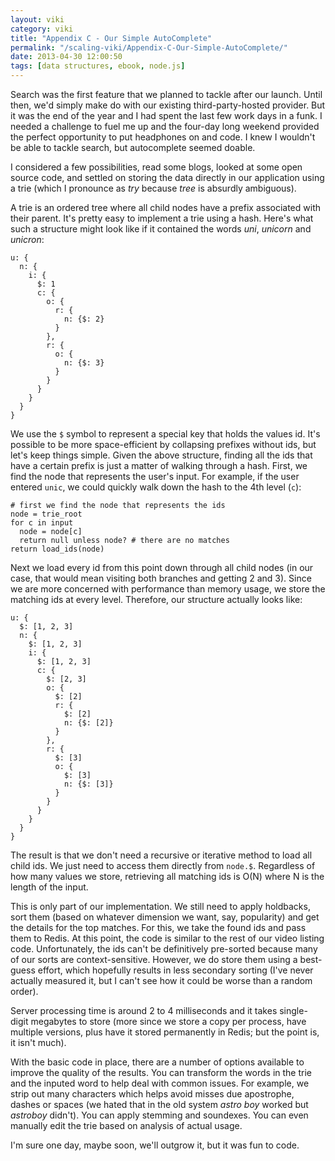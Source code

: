 ```yaml
---
layout: viki
category: viki
title: "Appendix C - Our Simple AutoComplete"
permalink: "/scaling-viki/Appendix-C-Our-Simple-AutoComplete/"
date: 2013-04-30 12:00:50
tags: [data structures, ebook, node.js]
---
```


Search was the first feature that we planned to tackle after our launch. Until then, we'd simply make do with our existing third-party-hosted provider. But it was the end of the year and I had spent the last few work days in a funk. I needed a challenge to fuel me up and the four-day long weekend provided the perfect opportunity to put headphones on and code. I knew I wouldn't be able to tackle search, but autocomplete seemed doable.

I considered a few possibilities, read some blogs, looked at some open source code, and settled on storing the data directly in our application using a trie (which I pronounce as *try* because *tree* is absurdly ambiguous).

A trie is an ordered tree where all child nodes have a prefix associated with their parent. It's pretty easy to implement a trie using a hash. Here's what such a structure might look like if it contained the words *uni*, *unicorn* and *unicron*:

    u: {
      n: {
        i: {
          $: 1
          c: {
            o: {
              r: {
                n: {$: 2}
              }
            },
            r: {
              o: {
                n: {$: 3}
              }
            }
          }
        }
      }
    }

We use the `$` symbol to represent a special key that holds the values id. It's possible to be more space-efficient by collapsing prefixes without ids, but let's keep things simple. Given the above structure, finding all the ids that have a certain prefix is just a matter of walking through a hash. First, we find the node that represents the user's input. For example, if the user entered `unic`, we could quickly walk down the hash to the 4th level (`c`):

    # first we find the node that represents the ids
    node = trie_root
    for c in input
      node = node[c]
      return null unless node? # there are no matches
    return load_ids(node)

Next we load every id from this point down through all child nodes (in our case, that would mean visiting both branches and getting 2 and 3). Since we are more concerned with performance than memory usage, we store the matching ids at every level. Therefore, our structure actually looks like:

    u: { 
      $: [1, 2, 3]
      n: {
        $: [1, 2, 3]
        i: {
          $: [1, 2, 3]
          c: {
            $: [2, 3]
            o: {
              $: [2]
              r: {
                $: [2]
                n: {$: [2]}
              }
            },
            r: {
              $: [3]
              o: {
                $: [3]
                n: {$: [3]}
              }
            }
          }
        }
      }
    }

The result is that we don't need a recursive or iterative method to load all child ids. We just need to access them directly from `node.$`. Regardless of how many values we store, retrieving all matching ids is O(N) where N is the length of the input.

This is only part of our implementation. We still need to apply holdbacks, sort them (based on whatever dimension we want, say, popularity) and get the details for the top matches. For this, we take the found ids and pass them to Redis. At this point, the code is similar to the rest of our video listing code. Unfortunately, the ids can't be definitively pre-sorted because many of our sorts are context-sensitive. However, we do store them using a best-guess effort, which hopefully results in less secondary sorting (I've never actually measured it, but I can't see how it could be worse than a random order).

Server processing time is around 2 to 4 milliseconds and it takes single-digit megabytes to store (more since we store a copy per process, have multiple versions, plus have it stored permanently in Redis; but the point is, it isn't much).

With the basic code in place, there are a number of options available to improve the quality of the results. You can transform the words in the trie and the inputed word to help deal with common issues. For example, we strip out many characters which helps avoid misses due apostrophe, dashes or spaces (we hated that in the old system *astro boy* worked but *astroboy* didn't). You can apply stemming and soundexes. You can even manually edit the trie based on analysis of actual usage.

I'm sure one day, maybe soon, we'll outgrow it, but it was fun to code.

